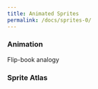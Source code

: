 ```yaml
---
title: Animated Sprites  
permalink: /docs/sprites-0/
---
```


### Animation

Flip-book analogy

### Sprite Atlas

